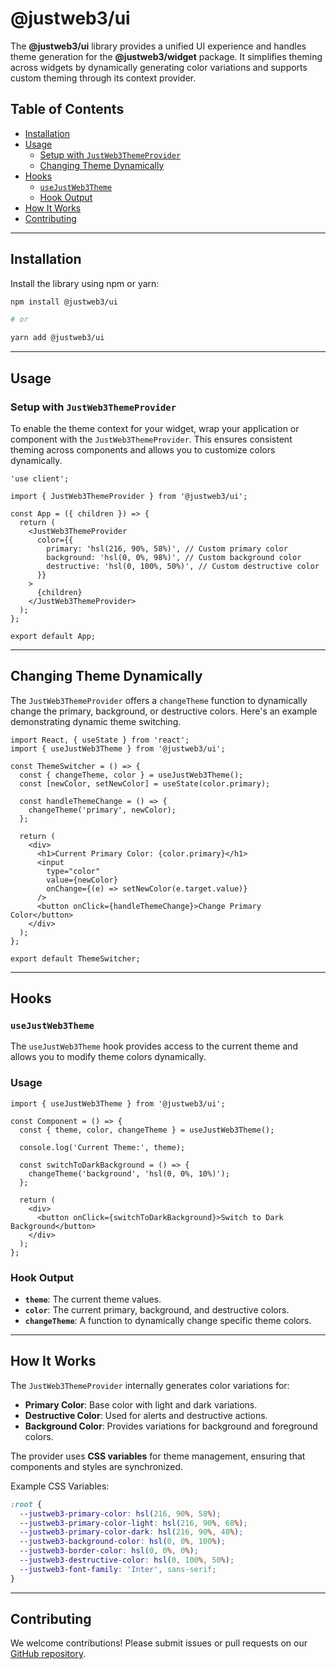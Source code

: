 # @justweb3/ui

The **@justweb3/ui** library provides a unified UI experience and handles theme generation for the **@justweb3/widget** package. It simplifies theming across widgets by dynamically generating color variations and supports custom theming through its context provider.

## Table of Contents

- [Installation](#installation)
- [Usage](#usage)
    - [Setup with `JustWeb3ThemeProvider`](#setup-with-justweb3themeprovider)
    - [Changing Theme Dynamically](#changing-theme-dynamically)
- [Hooks](#hooks)
    - [`useJustWeb3Theme`](#usejustweb3theme)
    - [Hook Output](#hook-output)
- [How It Works](#how-it-works)
- [Contributing](#contributing)
---

## Installation

Install the library using npm or yarn:

```bash
npm install @justweb3/ui

# or

yarn add @justweb3/ui
```

---

## Usage

### Setup with `JustWeb3ThemeProvider`

To enable the theme context for your widget, wrap your application or component with the `JustWeb3ThemeProvider`. This ensures consistent theming across components and allows you to customize colors dynamically.

```tsx
'use client';

import { JustWeb3ThemeProvider } from '@justweb3/ui';

const App = ({ children }) => {
  return (
    <JustWeb3ThemeProvider
      color={{
        primary: 'hsl(216, 90%, 58%)', // Custom primary color
        background: 'hsl(0, 0%, 98%)', // Custom background color
        destructive: 'hsl(0, 100%, 50%)', // Custom destructive color
      }}
    >
      {children}
    </JustWeb3ThemeProvider>
  );
};

export default App;

```

---

## Changing Theme Dynamically

The `JustWeb3ThemeProvider` offers a `changeTheme` function to dynamically change the primary, background, or destructive colors. Here's an example demonstrating dynamic theme switching.

```tsx
import React, { useState } from 'react';
import { useJustWeb3Theme } from '@justweb3/ui';

const ThemeSwitcher = () => {
  const { changeTheme, color } = useJustWeb3Theme();
  const [newColor, setNewColor] = useState(color.primary);

  const handleThemeChange = () => {
    changeTheme('primary', newColor);
  };

  return (
    <div>
      <h1>Current Primary Color: {color.primary}</h1>
      <input
        type="color"
        value={newColor}
        onChange={(e) => setNewColor(e.target.value)}
      />
      <button onClick={handleThemeChange}>Change Primary Color</button>
    </div>
  );
};

export default ThemeSwitcher;

```

---

## Hooks

### `useJustWeb3Theme`

The `useJustWeb3Theme` hook provides access to the current theme and allows you to modify theme colors dynamically.

### Usage

```tsx
import { useJustWeb3Theme } from '@justweb3/ui';

const Component = () => {
  const { theme, color, changeTheme } = useJustWeb3Theme();

  console.log('Current Theme:', theme);

  const switchToDarkBackground = () => {
    changeTheme('background', 'hsl(0, 0%, 10%)');
  };

  return (
    <div>
      <button onClick={switchToDarkBackground}>Switch to Dark Background</button>
    </div>
  );
};

```

### Hook Output

- **`theme`**: The current theme values.
- **`color`**: The current primary, background, and destructive colors.
- **`changeTheme`**: A function to dynamically change specific theme colors.

---

## How It Works

The `JustWeb3ThemeProvider` internally generates color variations for:

- **Primary Color**: Base color with light and dark variations.
- **Destructive Color**: Used for alerts and destructive actions.
- **Background Color**: Provides variations for background and foreground colors.

The provider uses **CSS variables** for theme management, ensuring that components and styles are synchronized.

Example CSS Variables:

```css
:root {
  --justweb3-primary-color: hsl(216, 90%, 58%);
  --justweb3-primary-color-light: hsl(216, 90%, 68%);
  --justweb3-primary-color-dark: hsl(216, 90%, 48%);
  --justweb3-background-color: hsl(0, 0%, 100%);
  --justweb3-border-color: hsl(0, 0%, 0%);
  --justweb3-destructive-color: hsl(0, 100%, 50%);
  --justweb3-font-family: 'Inter', sans-serif;
}
```

---

## Contributing

We welcome contributions! Please submit issues or pull requests on our [GitHub repository](https://github.com/your-repository).
